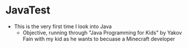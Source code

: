 # JavaTest
- This is the very first time I look into Java
  - Objective, running through "Java Programming for Kids" by Yakov Fain with my kid as he wants to becuase a Minecraft developer
